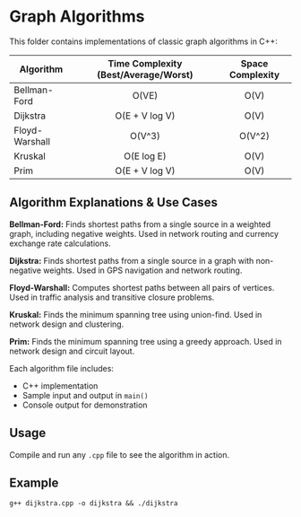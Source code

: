 # Graph Algorithms

This folder contains implementations of classic graph algorithms in C++:

| Algorithm      | Time Complexity (Best/Average/Worst) | Space Complexity |
| -------------- | :----------------------------------: | :--------------: |
| Bellman-Ford   |                O(VE)                 |       O(V)       |
| Dijkstra       |            O(E + V log V)            |       O(V)       |
| Floyd-Warshall |                O(V^3)                |      O(V^2)      |
| Kruskal        |              O(E log E)              |       O(V)       |
| Prim           |            O(E + V log V)            |       O(V)       |

## Algorithm Explanations & Use Cases

**Bellman-Ford:**
Finds shortest paths from a single source in a weighted graph, including negative weights. Used in network routing and currency exchange rate calculations.

**Dijkstra:**
Finds shortest paths from a single source in a graph with non-negative weights. Used in GPS navigation and network routing.

**Floyd-Warshall:**
Computes shortest paths between all pairs of vertices. Used in traffic analysis and transitive closure problems.

**Kruskal:**
Finds the minimum spanning tree using union-find. Used in network design and clustering.

**Prim:**
Finds the minimum spanning tree using a greedy approach. Used in network design and circuit layout.

Each algorithm file includes:

- C++ implementation
- Sample input and output in `main()`
- Console output for demonstration

## Usage

Compile and run any `.cpp` file to see the algorithm in action.

## Example

```
g++ dijkstra.cpp -o dijkstra && ./dijkstra
```
